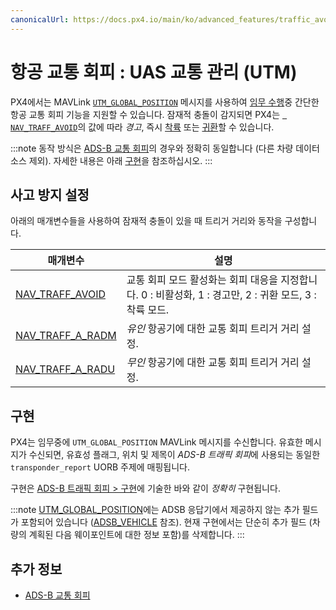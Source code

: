 ```yaml
---
canonicalUrl: https://docs.px4.io/main/ko/advanced_features/traffic_avoidance_utm
---
```


# 항공 교통 회피 : UAS 교통 관리 (UTM)

PX4에서는 MAVLink [`UTM_GLOBAL_POSITION`](https://mavlink.io/en/messages/common.html#UTM_GLOBAL_POSITION) 메시지를 사용하여 [임무 수행](../flight_modes/mission.md)중 간단한 항공 교통 회피 기능을 지원할 수 있습니다. 잠재적 충돌이 감지되면 PX4는 [` NAV_TRAFF_AVOID`](#NAV_TRAFF_AVOID)의 값에 따라 *경고*, 즉시 [착륙](../flight_modes/land.md) 또는 [귀환](../flight_modes/return.md)할 수 있습니다.

:::note
동작 방식은 [ADS-B 교통 회피](../advanced_features/traffic_avoidance_adsb.md)의 경우와 정확히 동일합니다 (다른 차량 데이터 소스 제외). 자세한 내용은 아래 [구현](#implementation)을 참조하십시오.
:::


## 사고 방지 설정

아래의 매개변수들을 사용하여 잠재적 충돌이 있을 때 트리거 거리와 동작을 구성합니다.

| 매개변수                                                                                                      | 설명                                                                   |
| --------------------------------------------------------------------------------------------------------- | -------------------------------------------------------------------- |
| <a id="NAV_TRAFF_AVOID"></a>[NAV_TRAFF_AVOID](../advanced_config/parameter_reference.md#NAV_TRAFF_AVOID)   | 교통 회피 모드 활성화는 회피 대응을 지정합니다. 0 : 비활성화, 1 : 경고만, 2 : 귀환 모드, 3 : 착륙 모드. |
| <a id="NAV_TRAFF_A_RADM"></a>[NAV_TRAFF_A_RADM](../advanced_config/parameter_reference.md#NAV_TRAFF_A_RADM) | *유인* 항공기에 대한 교통 회피 트리거 거리 설정.                                        |
| <a id="NAV_TRAFF_A_RADU"></a>[NAV_TRAFF_A_RADU](../advanced_config/parameter_reference.md#NAV_TRAFF_A_RADU) | *무인* 항공기에 대한 교통 회피 트리거 거리 설정.                                        |


## 구현

PX4는 임무중에 `UTM_GLOBAL_POSITION` MAVLink 메시지를 수신합니다. 유효한 메시지가 수신되면, 유효성 플래그, 위치 및 제목이 *ADS-B 트래픽 회피*에 사용되는 동일한 `transponder_report` UORB 주제에 매핑됩니다.

구현은 [ADS-B 트래픽 회피 > 구현](../advanced_features/traffic_avoidance_adsb.md#implementation)에 기술한 바와 같이 *정확히* 구현됩니다.

:::note
[UTM_GLOBAL_POSITION](https://mavlink.io/en/messages/common.html#UTM_GLOBAL_POSITION)에는 ADSB 응답기에서 제공하지 않는 추가 필드가 포함되어 있습니다 ([ADSB_VEHICLE](https://mavlink.io/en/messages/common.html#ADSB_VEHICLE) 참조). 현재 구현에서는 단순히 추가 필드 (차량의 계획된 다음 웨이포인트에 대한 정보 포함)를 삭제합니다.
:::

## 추가 정보

* [ADS-B 교통 회피](../advanced_features/traffic_avoidance_adsb.md)
